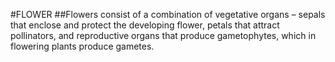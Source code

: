 #FLOWER
##Flowers consist of a combination of vegetative organs – 
sepals that enclose and protect the developing flower,
 petals that attract pollinators, and reproductive organs that produce gametophytes, 
 which in flowering plants produce gametes.
 